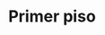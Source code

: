 ---
number: '18'
title: 'Primer piso'
summary: 'Los usos que establecemos en el primer piso de una edificación puede llegar a generar unas dinámicas sociales interesantes en el sector.'
text: 'Existen muchas formas en las cuáles la arquitectura y el diseño urbano pueden llegar a aportar seguridad y un ambiente de tranquilidad en las calles. Adecuar el primer nivel de las edificaciones con usos públicos, comercial o de servicios, logrará que existan unas actividades determinadas en diferentes horarios, tanto de día como de noche, lo cuál generará una clase de vigilancia constante. Esta iniciativa además podría ayudar a la generación de empleo mejorando la economía del sector y ofrecer a la comunidad espacios diversos de ocio, recreación, entretenimiento, educación, entre otros. Sin embargo, el analizar el contexto urbano, cultural y social es un punto clave para evitar que estos nuevos usos impacten de forma negativa en la comunidad, puesto que esto traería consigo nuevas dinámicas sociales y nuevos usuarios al sector.'
question: '¿Adecuar el primer piso de las edificaciones con un uso público podría aumentar la seguridad en el sector o por el contrario atraer usuarios no deseados?'
image: '/first-level.png'
---